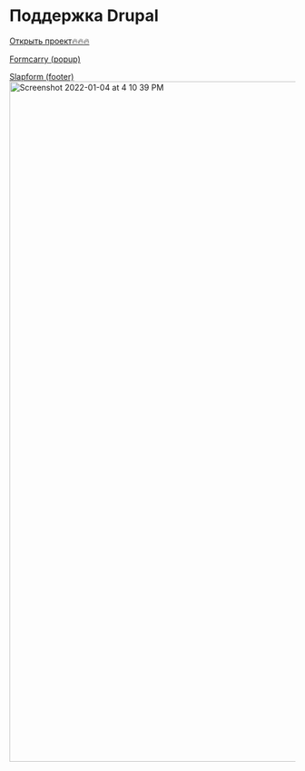 # Поддержка Drupal

<a href="https://vvelts.github.io/web_project/index.html" target="_blank">Открыть проект🔥🔥🔥</a>
<p></p>
<a href="https://formcarry.com/profile/form/u0wQgHHpKwB/submissions" target="_blank">Formcarry (popup)</a>
<p></p>
<a href="https://slapform.com/dashboard/forms/edit/?formId=D5Rmskopu" target="_blank">Slapform (footer)</a>

<img width="1200" alt="Screenshot 2022-01-04 at 4 10 39 PM" src="https://user-images.githubusercontent.com/90384654/148064065-a07d2d0d-edd8-4c43-9b73-52e672428825.png">
